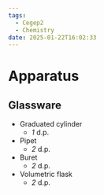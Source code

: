```yaml
---
tags:
  - Cegep2
  - Chemistry
date: 2025-01-22T16:02:33
---
```


# Apparatus

## Glassware

- Graduated cylinder
	- *1* d.p.
- Pipet
	- *2* d.p.
- Buret
	- *2* d.p.
- Volumetric flask
	- *2* d.p.